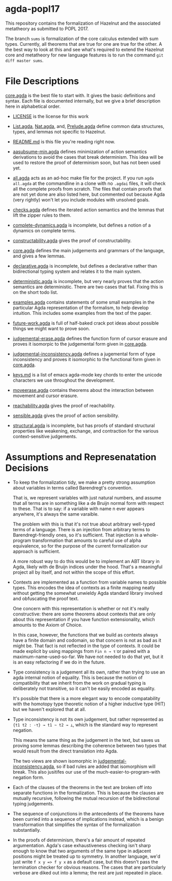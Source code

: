 # agda-popl17

This repository contains the formalization of Hazelnut and the associated
metatheory as submitted to POPL 2017.

The branch `sums` is formalization of the core calculus extended with sum
types. Currently, all theorems that are true for one are true for the
other. A the best way to look at this and see what's required to extend the
Hazelnut core and metatheory for new language features is to run the command 
`git diff master sums`.

File Descriptions
=================

[core.agda](core.agda) is the best file to start with. It gives
the basic definitions and syntax. Each file is documented
internally, but we give a brief description here in alphabetical order.

- [LICENSE](LICENSE) is the license for this work

- [List.agda](List.agda), [Nat.agda](Nat.agda), and,
  [Prelude.agda](Prelude.agda) define common data structures, types, and
  lemmas not specific to Hazelnut.

- [README.md](README.md) is this file you're reading right now.

- [aasubsume-min.agda](aasubsume-min.agda) defines minimization of action semantics derivations to avoid the cases that break determinism. This idea will be used to restore the proof of determinism soon, but has not been used yet.

- [all.agda](all.agda) acts as an ad-hoc make file for the project. If you
  run `agda all.agda` at the commandline in a clone with no `.agdai` files,
  it will check all the complete proofs from scratch. The files that
  contain proofs that are not yet done are also listed here, but commented
  out because Agda (very rightly) won't let you include modules with
  unsolved goals.

- [checks.agda](checks.agda) defines the iterated action semantics and the
  lemmas that lift the zipper rules to them.

- [complete-dynamics.agda](complete-dynamics.agda) is incomplete, but
  defines a notion of a dynamics on complete terms.

- [constructability.agda](constructability.agda) gives the proof of
  constructability.

- [core.agda](core.agda) defines the main judgements and grammars of the
  language, and gives a few lemmas.

- [declarative.agda](declarative.agda) is incomplete, but defines a
  declarative rather than bidirectional typing system and relates it to the
  main system.

- [deterministic.agda](deterministic.agda) is incomplete, but very nearly
  proves that the action semantics are deterministic. There are two cases
  that fail. Fixing this is on the short todo list.

- [examples.agda](examples.agda) contains statements of some small examples in the particular Agda representation of the formalism, to help develop intuition. This includes some examples from the text of the paper.

- [future-work.agda](future-work.agda) is full of half-baked crack pot
  ideas about possible things we might want to prove soon.

- [judgemental-erase.agda](judgemental-erase.agda) defines the function
  form of cursor erasure and proves it isomorpic to the judgemental form
  given in [core.agda](core.agda).

- [judgemental-inconsistency.agda](judgemental-inconsistency.agda) defines
  a jugemental form of type inconsistency and proves it isomorphic to the
  functional form given in [core.agda](core.agda).

- [keys.md](keys.md) is a list of emacs agda-mode key chords to enter the
  unicode characters we use throughout the development.

- [moveerase.agda](moveerase.agda) contains theorems about the interaction
  between movement and cursor erasure.

- [reachability.agda](reachability.agda) gives the proof of reachability.

- [sensible.agda](sensible.agda) gives the proof of action sensibility.

- [structural.agda](structural.agda) is incomplete, but has proofs of
  standard structural properties like weakening, exchange, and contraction
  for the various context-sensitive judgements.


Assumptions and Represenatation Decisions
=========================================

- To keep the formalization tidy, we make a pretty strong assumption about
  variables in terms called Barendregt's convention.

  That is, we represent variables with just natural numbers, and assume
  that all terms are in something like a de Bruijn normal form with respect
  to these. That is to say: if a variable with name n ever appears
  anywhere, it's always the same varaible.

  The problem with this is that it's not true about arbitrary well-typed
  terms of a language. There is an injection from arbitrary terms to
  Barendregt-friendly ones, so it's sufficient. That injection is a
  whole-program transformation that amounts to careful use of alpha
  equivalence, so for the purpose of the current formalization our approach
  is sufficient.

  A more robust way to do this would be to implement an ABT library in
  Agda, likely with de Bruijn indices under the hood. That's a meaningful
  project all by itself, and not within the scope of this effort.

- Contexts are implemented as a function from variable names to possible
  types. This encodes the idea of contexts as a finite mapping neatly
  without getting the somewhat unwieldy Agda standard library involved and
  obfuscating the proof text.

  One concern with this representation is whether or not it's really
  constructive: there are some theorems about contexts that are only about
  this representation if you have function extensionality, which amounts to
  the Axiom of Choice.

  In this case, however, the functions that we build as contexts always
  have a finite domain and codomain, so that concern is not as bad as it
  might be. That fact is not reflected in the type of contexts. It could be
  made explicit by using mappings from `Fin n → τ̇` or paired with a
  maximum-name-used-so-far. We have not needed to do that yet, but it is an
  easy refactoring if we do in the future.

- Type consistency is a judgement all its own, rather than trying to use an
  agda internal notion of equality. This is because the notion of
  compatibility that we inherit from the work on gradual typing is
  deliberately not transitive, so it can't be easily encoded as equality.

  It's possible that there is a more elegant way to encode compatability
  with the homotopy type theoretic notion of a higher inductive type (HIT)
  but we haven't explored that at all.

- Type inconsistency is not its own judgement, but rather represented as
  `{t1 t2 : ·τ} → t1 ~ t2 → ⊥`, which is the standard way to represent
  negation.

  This means the same thing as the judgement in the text, but saves us
  proving some lemmas describing the coherence between two types that would
  result from the direct translation into Agda.

  The two views are shown isomorphic in
  [judgemental-inconsistency.agda](judgemental-inconsistency.agda), so if
  bad rules are added that isomorphism will break. This also jusitifes our
  use of the much-easier-to-program-with negation form.

- Each of the clauses of the theorems in the text are broken off into
  separate functions in the formalization. This is because the clauses are
  mutually recursive, following the mutual recursion of the bidirectional
  typing judgements.

- The sequence of conjunctions in the antecedents of the theorems have been
  curried into a sequence of implications instead, which is a benign
  transformation that simplifies the syntax of the formalization
  substantially.

- In the proofs of determinism, there's a fair amount of repeated
  argumentation. Agda's case exhaustiveness checking isn't sharp enough to
  know that two arguments of the same type in adjacent positions might be
  treated up to symmetry. In another language, we'd just write `f x y => f
  y x` as a default case, but this doesn't pass the termination checker for
  obvious reasons. The cases that are particularly verbose are diked out
  into a lemma; the rest are just repeated in place.
